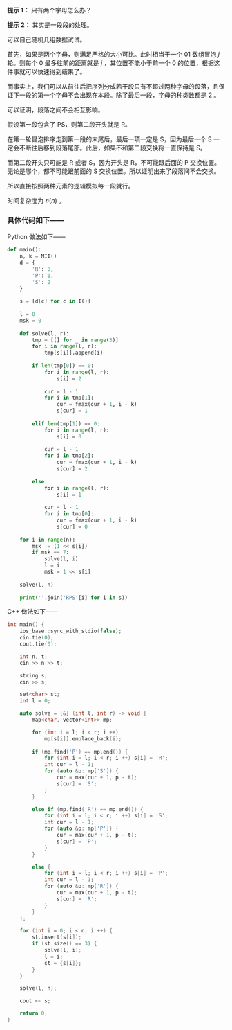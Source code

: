 **提示 1：** 只有两个字母怎么办？

**提示 2：** 其实是一段段的处理。

可以自己随机几组数据试试。

首先，如果是两个字母，则满足严格的大小可比。此时相当于一个 $01$ 数组冒泡 $j$ 轮。则每个 $0$ 最多往前的距离就是 $j$ ，其位置不能小于前一个 $0$ 的位置，根据这件事就可以快速得到结果了。

而事实上，我们可以从前往后把序列分成若干段只有不超过两种字母的段落，且保证下一段的第一个字母不会出现在本段。除了最后一段，字母的种类数都是 $2$ 。

可以证明，段落之间不会相互影响。

假设第一段包含了 PS，则第二段开头就是 R。

在第一轮冒泡排序走到第一段的末尾后，最后一项一定是 S，因为最后一个 S 一定会不断往后移到段落尾部。此后，如果不和第二段交换将一直保持是 S。

而第二段开头只可能是 R 或者 S，因为开头是 R，不可能跟后面的 P 交换位置。无论是哪个，都不可能跟前面的 S 交换位置。所以证明出来了段落间不会交换。

所以直接按照两种元素的逻辑模拟每一段就行。

时间复杂度为 $\mathcal{O}(n)$ 。

### 具体代码如下——

Python 做法如下——

```Python []
def main():
    n, k = MII()
    d = {
        'R': 0,
        'P': 1,
        'S': 2
    }
    
    s = [d[c] for c in I()]
    
    l = 0
    msk = 0
    
    def solve(l, r):
        tmp = [[] for _ in range(3)]
        for i in range(l, r):
            tmp[s[i]].append(i)
        
        if len(tmp[0]) == 0:
            for i in range(l, r):
                s[i] = 2
            
            cur = l - 1
            for i in tmp[1]:
                cur = fmax(cur + 1, i - k)
                s[cur] = 1
        
        elif len(tmp[1]) == 0:
            for i in range(l, r):
                s[i] = 0
            
            cur = l - 1
            for i in tmp[2]:
                cur = fmax(cur + 1, i - k)
                s[cur] = 2
        
        else:
            for i in range(l, r):
                s[i] = 1
            
            cur = l - 1
            for i in tmp[0]:
                cur = fmax(cur + 1, i - k)
                s[cur] = 0
    
    for i in range(n):
        msk |= (1 << s[i])
        if msk == 7:
            solve(l, i)
            l = i
            msk = 1 << s[i]
    
    solve(l, n)
    
    print(''.join('RPS'[i] for i in s))
```

C++ 做法如下——

```cpp []
int main() {
    ios_base::sync_with_stdio(false);
    cin.tie(0);
    cout.tie(0);

	int n, t;
	cin >> n >> t;

	string s;
	cin >> s;

	set<char> st;
	int l = 0;

	auto solve = [&] (int l, int r) -> void {
		map<char, vector<int>> mp;

		for (int i = l; i < r; i ++)
			mp[s[i]].emplace_back(i);
		
		if (mp.find('P') == mp.end()) {
			for (int i = l; i < r; i ++) s[i] = 'R';
			int cur = l - 1;
			for (auto &p: mp['S']) {
				cur = max(cur + 1, p - t);
				s[cur] = 'S';
			}
		}

		else if (mp.find('R') == mp.end()) {
			for (int i = l; i < r; i ++) s[i] = 'S';
			int cur = l - 1;
			for (auto &p: mp['P']) {
				cur = max(cur + 1, p - t);
				s[cur] = 'P';
			}
		}

		else {
			for (int i = l; i < r; i ++) s[i] = 'P';
			int cur = l - 1;
			for (auto &p: mp['R']) {
				cur = max(cur + 1, p - t);
				s[cur] = 'R';
			}
		}
	};

	for (int i = 0; i < n; i ++) {
		st.insert(s[i]);
		if (st.size() == 3) {
			solve(l, i);
			l = i;
			st = {s[i]};
		}
	}

	solve(l, n);

	cout << s;

    return 0;
}
```